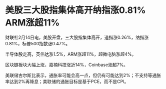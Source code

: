 # 美股三大股指集体高开纳指涨0.81% ARM涨超11%

财联社2月14日电，美股开盘，三大股指集体高开，道指涨0.26%，纳指涨0.81%，标普500指数涨0.47%。

半导体股走高，英伟达涨1.5%，ARM涨超11%，超微电脑涨超4%。

区块链板块大幅上涨，嘉楠科技涨近14%，Coinbase涨超7%。

美联储古尔斯比表示，通胀率可能会高一点，但仍有可能达到2%；不支持等通胀率达到2%再降息；美联储的通胀目标是基于PCE，而不是CPI。


